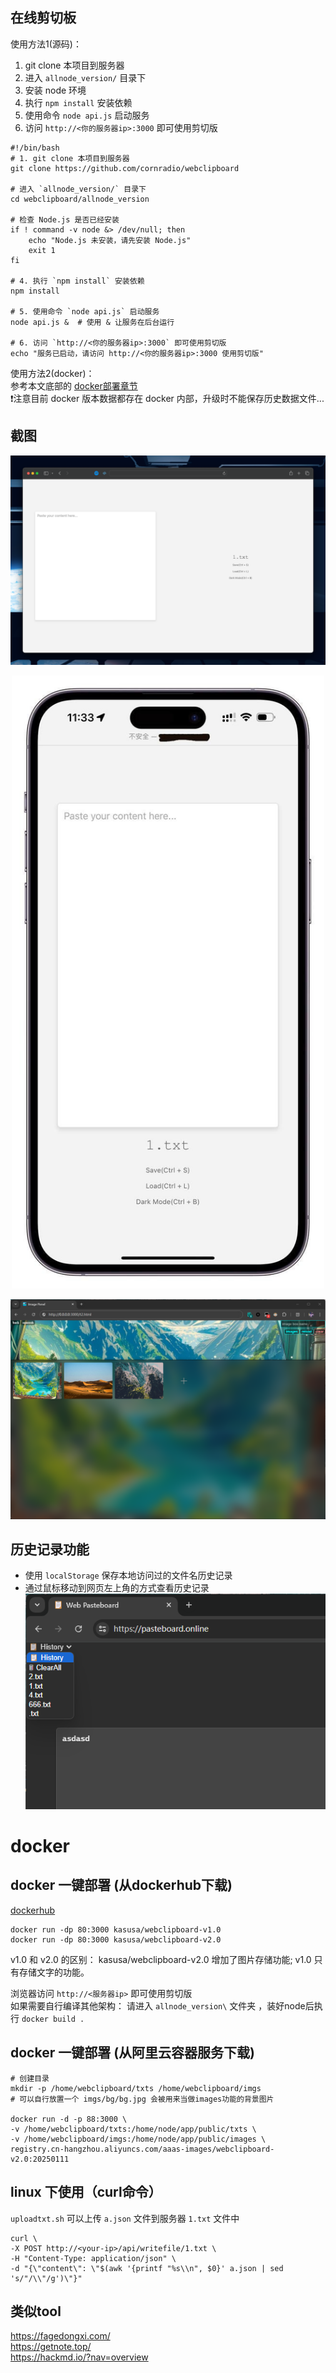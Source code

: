 ## 在线剪切板
使用方法1(源码)：
1. git clone 本项目到服务器
2. 进入 `allnode_version/` 目录下
3. 安装 node 环境 
4. 执行 `npm install` 安装依赖
3. 使用命令 `node api.js` 启动服务
4. 访问 `http://<你的服务器ip>:3000` 即可使用剪切版

```SH
#!/bin/bash
# 1. git clone 本项目到服务器
git clone https://github.com/cornradio/webclipboard

# 进入 `allnode_version/` 目录下
cd webclipboard/allnode_version

# 检查 Node.js 是否已经安装
if ! command -v node &> /dev/null; then
    echo "Node.js 未安装，请先安装 Node.js"
    exit 1
fi

# 4. 执行 `npm install` 安装依赖
npm install

# 5. 使用命令 `node api.js` 启动服务
node api.js &  # 使用 & 让服务在后台运行

# 6. 访问 `http://<你的服务器ip>:3000` 即可使用剪切版
echo "服务已启动，请访问 http://<你的服务器ip>:3000 使用剪切版"
```

使用方法2(docker)：  
参考本文底部的 [docker部署章节](#docker)  
❗注意目前 docker 版本数据都存在 docker 内部，升级时不能保存历史数据文件...


## 截图
![1](images/image.png)
<div align="center">
	<img src="images/image2.jpg" alt="Editor" width="500">
</div>

![图片上传功能](https://raw.githubusercontent.com/cornradio/imgs/main/blog/Clip_2024-07-17_19-45-13.png)

## 历史记录功能
- 使用 `localStorage` 保存本地访问过的文件名历史记录
- 通过鼠标移动到网页左上角的方式查看历史记录
![历史记录](https://raw.githubusercontent.com/cornradio/imgs/main/blog/Clip_2024-07-17_19-47-01.png)

# docker

## docker 一键部署 (从dockerhub下载)
[dockerhub](https://hub.docker.com/r/kasusa/webclipboard-v2.0)

```shell
docker run -dp 80:3000 kasusa/webclipboard-v1.0
docker run -dp 80:3000 kasusa/webclipboard-v2.0
```
v1.0 和 v2.0 的区别：
kasusa/webclipboard-v2.0 增加了图片存储功能; v1.0 只有存储文字的功能。


浏览器访问 `http://<服务器ip>` 即可使用剪切版  
如果需要自行编译其他架构： 请进入 `allnode_version\` 文件夹 ，装好node后执行 `docker build .`

## docker 一键部署 (从阿里云容器服务下载)

```
# 创建目录 
mkdir -p /home/webclipboard/txts /home/webclipboard/imgs
# 可以自行放置一个 imgs/bg/bg.jpg 会被用来当做images功能的背景图片

docker run -d -p 88:3000 \
-v /home/webclipboard/txts:/home/node/app/public/txts \
-v /home/webclipboard/imgs:/home/node/app/public/images \
registry.cn-hangzhou.aliyuncs.com/aaas-images/webclipboard-v2.0:20250111

```

## linux 下使用（curl命令）

`uploadtxt.sh` 可以上传 `a.json` 文件到服务器 `1.txt` 文件中
```shell
curl \
-X POST http://<your-ip>/api/writefile/1.txt \
-H "Content-Type: application/json" \
-d "{\"content\": \"$(awk '{printf "%s\\n", $0}' a.json | sed 's/"/\\"/g')\"}"
```

## 类似tool
https://fagedongxi.com/  
https://getnote.top/  
https://hackmd.io/?nav=overview
